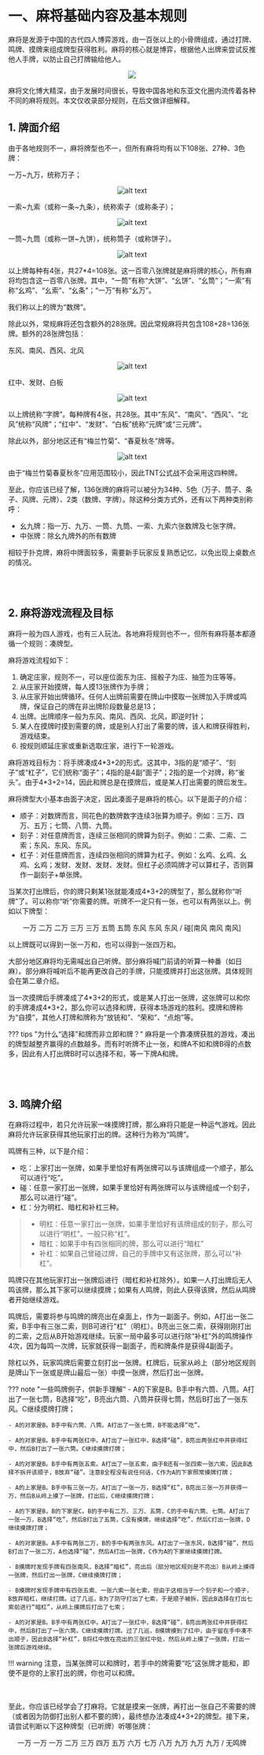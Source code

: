 # 一、麻将基础内容及基本规则

麻将是发源于中国的古代四人博弈游戏，由一百张以上的小骨牌组成，通过打牌、鸣牌、摸牌来组成牌型获得胜利。麻将的核心就是博弈，根据他人出牌来尝试反推他人手牌，以防止自己打牌输给他人。  

<center>

![](https://bkimg.cdn.bcebos.com/pic/7c1ed21b0ef41bd5ad6e9d242d8296cb39dbb7fd9791?x-bce-process=image/format,f_auto/quality,Q_70/resize,m_lfit,limit_1,w_536)

</center>

麻将文化博大精深，由于发展时间很长，导致中国各地和东亚文化圈内流传着各种不同的麻将规则。本文仅收录部分规则，在后文做详细解释。  

<span id="1.1"></span>

## 1. 牌面介绍

由于各地规则不一，麻将牌型也不一，但所有麻将均有以下108张、27种、3色牌：

一万\~九万，统称万子；  
<center>

![alt text](wanzi.png)  

</center>

一索\~九索（或称一条\~九条），统称索子（或称条子）；  
<center>

![alt text](suozi.png)

</center>

一筒\~九筒（或称一饼\~九饼），统称筒子（或称饼子）。
<center>

![alt text](tongzi.png)

</center>

以上牌每种有4张，共27*4=108张。这一百零八张牌就是麻将牌的核心，所有麻将均包含这一百零八张牌。其中，“一筒”有称“大饼”、“幺饼”、“幺筒”；“一索”有称“幺鸡”、“幺索”、“幺条”；“一万”有称“幺万”。  

我们称以上的牌为“数牌”。  

除此以外，常规麻将还包含额外的28张牌。因此常规麻将共包含108+28=136张牌。额外的28张牌包括：  

东风、南风、西风、北风
<center>

![alt text](fengzi.png)

</center>

红中、发财、白板
<center>

![alt text](yuanzi.png)

</center>

以上牌统称“字牌”。每种牌有4张，共28张。其中“东风”、“南风”、“西风”、“北风”统称“风牌”；“红中”、“发财”、“白板”统称“元牌”或“三元牌”。  

除此以外，部分地区还有“梅兰竹菊”、“春夏秋冬”牌等。
<center>

![alt text](special.png)

</center>

由于“梅兰竹菊春夏秋冬”应用范围较小，因此TNT公式战不会采用这四种牌。  

至此，你应该已经了解，136张牌的麻将可以被分为34种、5色（万子、筒子、条子、风牌、元牌）、2类（数牌、字牌）。除这种分类方式外，还有以下两种类别称呼：  
- 幺九牌：指一万、九万、一筒、九筒、一索、九索六张数牌及七张字牌。
- 中张牌：除幺九牌外的所有数牌

相较于扑克牌，麻将中牌面较多，需要新手玩家反复熟悉记忆，以免出现上桌数点的情况。  

<br><br>

<span id="1.2"></span>

## 2. 麻将游戏流程及目标

麻将一般为四人游戏，也有三人玩法。各地麻将规则也不一，但所有麻将基本都遵循一个规则：凑牌型。  

麻将游戏流程如下：  
1. 确定庄家，规则不一，可以座位面东为庄、摇骰子为庄、抽签为庄等等。  
2. 从庄家开始摸牌，每人摸13张牌作为手牌；  
3. 从庄家开始出牌循环。任何人出牌前需要在牌山中摸取一张牌加入手牌或鸣牌，保证自己的牌在非出牌阶段数量总是13；  
4. 出牌。出牌顺序一般为东风、南风、西风、北风，即逆时针；  
5. 某人在摸牌时摸到需要的牌，或是别人打出了需要的牌，该人和牌获得胜利，游戏结束。  
6. 按规则顺延庄家或重新选取庄家，进行下一轮游戏。  

麻将游戏目标为：将手牌凑成4\*3+2的形式。这其中，3指的是“顺子”、“刻子”或“杠子”，它们统称“面子”；4指的是4副“面子”；2指的是一个对牌，称“雀头”。由于4\*3+2=14，因此和牌总是在摸牌后，或是某人打出需要的牌后发生。  

麻将牌型大小基本由面子决定，因此凑面子是麻将的核心。以下是面子的介绍：
- 顺子：对数牌而言，同花色的数牌数字连续3张算为顺子。例如：三万、四万、五万；七筒、八筒、九筒。
- 刻子：对任意牌而言，连续三张相同的牌算为刻子。例如：二索、二索、二索；东风、东风、东风。
- 杠子：对任意牌而言，连续四张相同的牌算为杠子。例如：幺鸡、幺鸡、幺鸡、幺鸡；发财、发财、发财、发财。但杠子必须鸣牌才可以算杠子，否则算作一副刻子+单张牌。  

当某次打出牌后，你的牌只剩某1张就能凑成4\*3+2的牌型了，那么就称你“听牌”了。可以称你“听”你需要的牌。听牌不一定只有一张，也可以有两张以上。例如以下牌型：
<center>

一万 二万 二万 三万 三万 五筒 五筒 东风 东风 东风 / 碰\[南风 南风 南风\]  

</center>

以上牌既可以得到一张一万和，也可以得到一张四万和。

大部分地区麻将均无需喊出自己听牌。部分麻将喊门前请的听算一种番（如日麻）。部分麻将喊听后不能再更改自己的手牌，只能摸牌并打出这张牌。具体规则会在第二章介绍。  

当一次摸牌后手牌凑成了4\*3+2的形式，或是某人打出一张牌，这张牌可以和你的手牌凑成4\*3+2，那么你可以选择和牌，获得本场游戏的胜利。摸牌和牌称为“自摸”，其他人打牌和牌称为“放铳和”、“荣和”、“点炮”等。  

??? tips "为什么“选择”和牌而非立即和牌？"
    麻将是一个靠凑牌获胜的游戏，凑出的牌型越整齐赢得的点数越多。而有时听牌不止一张，和牌A不如和牌B得的点数多，因此有人打出牌B时可以选择不和，等一下牌A和牌。  

<br><br>

<span id="1.3"></span>

## 3. 鸣牌介绍

在麻将过程中，若只允许玩家一味摸牌打牌，那么麻将只能是一种运气游戏。因此麻将允许玩家获得其他玩家打出的牌。这种行为称为“鸣牌”。

鸣牌有三种，以下是介绍：  
- 吃：上家打出一张牌，如果手里恰好有两张牌可以与该牌组成一个顺子，那么可以进行“吃”。
- 碰：任意一家打出一张牌，如果手里恰好有两张牌可以与该牌组成一个刻子，那么可以进行“碰”。
- 杠：分为明杠、暗杠和补杠三种。
> - 明杠：任意一家打出一张牌，如果手里恰好有该牌组成的刻子，那么可以进行“明杠”。一般只称“杠”。
> - 暗杠：如果手中有四张相同的牌，那么可以进行“暗杠”
> - 补杠：如果自己曾碰过牌，自己的手牌中又有这张牌，那么可以“补杠”。
>  
鸣牌只在其他玩家打出一张牌后进行（暗杠和补杠除外）。如果一人打出牌后无人鸣该牌，那么其下家可以继续摸牌；如果有人鸣牌，则此人获得该牌，然后从鸣牌者开始继续游戏。  

鸣牌后，需要将参与鸣牌的牌亮出在桌面上，作为一副面子。例如，A打出一张二索，B手中有三张二索，则B可进行“杠”（明杠）。B亮出三张二索，获得刚刚打出的二索，之后从B开始游戏继续。玩家一局中最多可以进行除“补杠”外的鸣牌操作4次，因为每鸣一次牌，玩家就获得一副面子，而和牌条件是获得4副面子。  

除杠以外，玩家鸣牌后需要立刻打出一张牌。杠牌后，玩家从岭上（部分地区规则是牌山下一张或是牌山最后一张）中摸一张牌，然后打出一张牌。

??? note "一些鸣牌例子，供新手理解"
    - A的下家是B。B手中有六筒、八筒。A打出了一张七筒，B选择“吃”，B亮出六筒、八筒并获得七筒，然后B打出了一张东风。C继续摸牌打牌；

    - A的对家是B。B手中有六筒、八筒。A打出了一张七筒，B不能选择“吃”。

    - A的对家是B。B手中有两张红中。A打出了一张红中，B选择“碰”，B亮出两张红中并获得红中，然后B打出了一张六筒。C继续摸牌打牌；

    - A的对家是B。B手中有两张五索。A打出了一张五索，由于B还有一张四索一张六索，因此B选择不拆开该顺子，B放弃“碰”。注意B全程没有说任何话，C作为A的下家照常摸牌打牌；

    - A的上家是B。B手中有三张一万。A打出了一张一万，B选择“杠”，B亮出三张一万并获得一万，然后B从岭上摸了一张牌，打出后，C继续摸牌打牌；

    - A的下家是B，B的下家是C。B的手中有二万、三万、五筒，C的手中有六筒、七筒。A打出了一张一万，B选择“吃”，然后B打出了五筒，C没有摸牌，继续选择“吃”，然后C打出一张牌，D继续摸牌打牌；

    - A的对家是B。A手中有两张二万，B的手中有两张东风。A打出了一张东风，B选择“碰”，然后B打出了一张二万，A也选择“碰”，然后A打出一张牌，C作为A的下家继续摸牌打牌。

    - B摸牌时发现手牌有四张南风，B选择“暗杠”，亮出后（部分地区规则是不亮出）B从岭上摸得一张牌，然后打出一张牌，C继续摸牌打牌；

    - B摸牌时发现手牌中有四张五索、一张六索一张七索，但由于这相当于一个刻子和一个顺子，B放弃暗杠，继续打牌。过了几巡，B为了防守打出了七索，于是顺子被拆，因此B选择在打出七索前进行“暗杠”，从岭上摸牌后打出了七索；

    - A的对家是B。B手中有两张红中。A打出了一张红中，B选择“碰”，B亮出两张红中并获得红中，然后B打出了一张六筒。C继续摸牌打牌。过了几巡，B摸牌摸到了红中，由于留在手中凑不出顺子，因此B选择“补杠”，B将红中放在亮出的三张红中处，然后从岭上摸了一张牌，打出一张牌后游戏继续。


!!! warning 
    注意，当某张牌可以和牌时，若手中的牌需要“吃”这张牌才能和，即使不是你的上家打出的牌，你也可以和牌。 

<br><br>
<span id="end-of-1"></span>
至此，你应该已经学会了打麻将。它就是摸来一张牌，再打出一张自己不需要的牌（或者因为防御打出别人都不要的牌），最终想办法凑成4\*3+2的牌型。接下来，请尝试判断以下这种牌型（已听牌）听哪张牌：
<center>

一万 一万 一万 二万 三万 四万 五万 六万 七万 八万 九万 九万 九万 / 无鸣牌

</center>

<br><br>